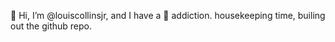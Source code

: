 👋 Hi, I’m @louiscollinsjr, and I have a 🍫 addiction. housekeeping time, builing out the github repo.


<!---
louiscollinsjr/louiscollinsjr is a ✨ special ✨ repository because its `README.md` (this file) appears on your GitHub profile.
You can click the Preview link to take a look at your changes.
--->
